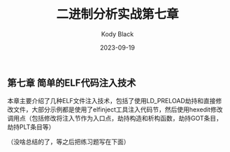 ﻿---
layout:     post
title:      二进制分析实战第七章
subtitle:   
date:       2023-09-19
author:     Kody Black
header-img: img/post-bg-normal.jpg
catalog: true
tags:
    - 二进制
---

## 第七章 简单的ELF代码注入技术  

本章主要介绍了几种ELF文件注入技术，包括了使用LD_PRELOAD劫持和直接修改文件，大部分示例都是使用了elfinject工具注入代码节，然后使用hexedit修改调用点（包括修改将注入节作为入口点，劫持构造和析构函数，劫持GOT条目，劫持PLT条目等）

（没啥总结的了，等之后把练习题写在下面）
